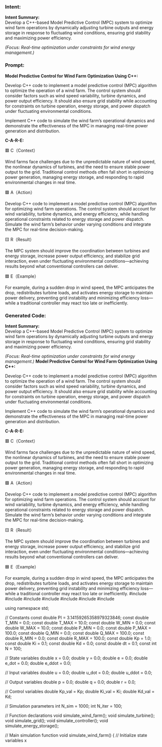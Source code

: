 ### Intent:
**Intent Summary:**  
Develop a C++-based Model Predictive Control (MPC) system to optimize wind farm operations by dynamically adjusting turbine outputs and energy storage in response to fluctuating wind conditions, ensuring grid stability and maximizing power efficiency.  

*(Focus: Real-time optimization under constraints for wind energy management.)*

### Prompt:
**Model Predictive Control for Wind Farm Optimization Using C++:**

Develop C++ code to implement a model predictive control (MPC) algorithm to optimize the operation of a wind farm. The control system should consider factors such as wind speed variability, turbine dynamics, and power output efficiency. It should also ensure grid stability while accounting for constraints on turbine operation, energy storage, and power dispatch under fluctuating environmental conditions.

Implement C++ code to simulate the wind farm’s operational dynamics and demonstrate the effectiveness of the MPC in managing real-time power generation and distribution.

**C-A-R-E:**

🟥 C（Context）

Wind farms face challenges due to the unpredictable nature of wind speed, the nonlinear dynamics of turbines, and the need to ensure stable power output to the grid. Traditional control methods often fall short in optimizing power generation, managing energy storage, and responding to rapid environmental changes in real time.

🟩 A（Action）

Develop C++ code to implement a model predictive control (MPC) algorithm for optimizing wind farm operations. The control system should account for wind variability, turbine dynamics, and energy efficiency, while handling operational constraints related to energy storage and power dispatch. Simulate the wind farm’s behavior under varying conditions and integrate the MPC for real-time decision-making.

🟨 R（Result）

The MPC system should improve the coordination between turbines and energy storage, increase power output efficiency, and stabilize grid interaction, even under fluctuating environmental conditions—achieving results beyond what conventional controllers can deliver.

🟦 E（Example）

For example, during a sudden drop in wind speed, the MPC anticipates the drop, redistributes turbine loads, and activates energy storage to maintain power delivery, preventing grid instability and minimizing efficiency loss—while a traditional controller may react too late or inefficiently.

### Generated Code:
**Intent Summary:**  
Develop a C++-based Model Predictive Control (MPC) system to optimize wind farm operations by dynamically adjusting turbine outputs and energy storage in response to fluctuating wind conditions, ensuring grid stability and maximizing power efficiency.  

*(Focus: Real-time optimization under constraints for wind energy management.)*
**Model Predictive Control for Wind Farm Optimization Using C++:**

Develop C++ code to implement a model predictive control (MPC) algorithm to optimize the operation of a wind farm. The control system should consider factors such as wind speed variability, turbine dynamics, and power output efficiency. It should also ensure grid stability while accounting for constraints on turbine operation, energy storage, and power dispatch under fluctuating environmental conditions.

Implement C++ code to simulate the wind farm’s operational dynamics and demonstrate the effectiveness of the MPC in managing real-time power generation and distribution.

**C-A-R-E:**

🟥 C（Context）

Wind farms face challenges due to the unpredictable nature of wind speed, the nonlinear dynamics of turbines, and the need to ensure stable power output to the grid. Traditional control methods often fall short in optimizing power generation, managing energy storage, and responding to rapid environmental changes in real time.

🟩 A（Action）

Develop C++ code to implement a model predictive control (MPC) algorithm for optimizing wind farm operations. The control system should account for wind variability, turbine dynamics, and energy efficiency, while handling operational constraints related to energy storage and power dispatch. Simulate the wind farm’s behavior under varying conditions and integrate the MPC for real-time decision-making.

🟨 R（Result）

The MPC system should improve the coordination between turbines and energy storage, increase power output efficiency, and stabilize grid interaction, even under fluctuating environmental conditions—achieving results beyond what conventional controllers can deliver.

🟦 E（Example）

For example, during a sudden drop in wind speed, the MPC anticipates the drop, redistributes turbine loads, and activates energy storage to maintain power delivery, preventing grid instability and minimizing efficiency loss—while a traditional controller may react too late or inefficiently.
#include <iostream>
#include <vector>
#include <cmath>
#include <cstdlib>
#include <ctime>
#include <chrono>
#include <string>

using namespace std;

// Constants
const double PI = 3.14159265358979323846;
const double T_MIN = 0.0;
const double T_MAX = 10.0;
const double W_MIN = 0.0;
const double W_MAX = 10.0;
const double P_MIN = 0.0;
const double P_MAX = 100.0;
const double Q_MIN = 0.0;
const double Q_MAX = 100.0;
const double R_MIN = 0.0;
const double R_MAX = 100.0;
const double Kp = 1.0;
const double Ki = 0.1;
const double Kd = 0.0;
const double dt = 0.1;
const int N = 100;

// State variables
double x = 0.0;
double y = 0.0;
double e = 0.0;
double e_dot = 0.0;
double e_ddot = 0.0;

// Input variables
double u = 0.0;
double u_dot = 0.0;
double u_ddot = 0.0;

// Output variables
double p = 0.0;
double q = 0.0;
double r = 0.0;

// Control variables
double Kp_val = Kp;
double Ki_val = Ki;
double Kd_val = Kd;

// Simulation parameters
int N_sim = 1000;
int N_iter = 100;

// Function declarations
void simulate_wind_farm();
void simulate_turbine();
void simulate_grid();
void simulate_controller();
void simulate_energy_storage();

// Main simulation function
void simulate_wind_farm() {
    // Initialize state variables
    x
